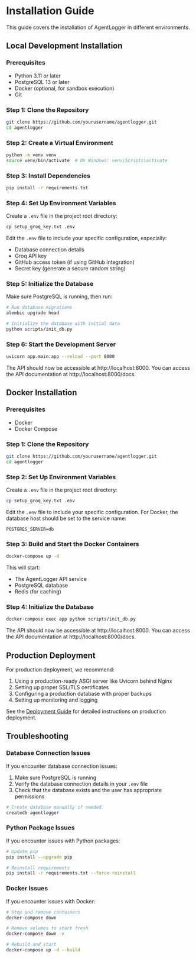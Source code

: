 # Installation Guide

This guide covers the installation of AgentLogger in different environments.

## Local Development Installation

### Prerequisites

- Python 3.11 or later
- PostgreSQL 13 or later
- Docker (optional, for sandbox execution)
- Git

### Step 1: Clone the Repository

```bash
git clone https://github.com/yourusername/agentlogger.git
cd agentlogger
```

### Step 2: Create a Virtual Environment

```bash
python -m venv venv
source venv/bin/activate  # On Windows: venv\Scripts\activate
```

### Step 3: Install Dependencies

```bash
pip install -r requirements.txt
```

### Step 4: Set Up Environment Variables

Create a `.env` file in the project root directory:

```bash
cp setup_groq_key.txt .env
```

Edit the `.env` file to include your specific configuration, especially:

- Database connection details
- Groq API key
- GitHub access token (if using GitHub integration)
- Secret key (generate a secure random string)

### Step 5: Initialize the Database

Make sure PostgreSQL is running, then run:

```bash
# Run database migrations
alembic upgrade head

# Initialize the database with initial data
python scripts/init_db.py
```

### Step 6: Start the Development Server

```bash
uvicorn app.main:app --reload --port 8000
```

The API should now be accessible at http://localhost:8000. You can access the API documentation at http://localhost:8000/docs.

## Docker Installation

### Prerequisites

- Docker
- Docker Compose

### Step 1: Clone the Repository

```bash
git clone https://github.com/yourusername/agentlogger.git
cd agentlogger
```

### Step 2: Set Up Environment Variables

Create a `.env` file in the project root directory:

```bash
cp setup_groq_key.txt .env
```

Edit the `.env` file to include your specific configuration. For Docker, the database host should be set to the service name:

```
POSTGRES_SERVER=db
```

### Step 3: Build and Start the Docker Containers

```bash
docker-compose up -d
```

This will start:
- The AgentLogger API service
- PostgreSQL database
- Redis (for caching)

### Step 4: Initialize the Database

```bash
docker-compose exec app python scripts/init_db.py
```

The API should now be accessible at http://localhost:8000. You can access the API documentation at http://localhost:8000/docs.

## Production Deployment

For production deployment, we recommend:

1. Using a production-ready ASGI server like Uvicorn behind Nginx
2. Setting up proper SSL/TLS certificates
3. Configuring a production database with proper backups
4. Setting up monitoring and logging

See the [Deployment Guide](deployment.md) for detailed instructions on production deployment.

## Troubleshooting

### Database Connection Issues

If you encounter database connection issues:

1. Make sure PostgreSQL is running
2. Verify the database connection details in your `.env` file
3. Check that the database exists and the user has appropriate permissions

```bash
# Create database manually if needed
createdb agentlogger
```

### Python Package Issues

If you encounter issues with Python packages:

```bash
# Update pip
pip install --upgrade pip

# Reinstall requirements
pip install -r requirements.txt --force-reinstall
```

### Docker Issues

If you encounter issues with Docker:

```bash
# Stop and remove containers
docker-compose down

# Remove volumes to start fresh
docker-compose down -v

# Rebuild and start
docker-compose up -d --build
``` 